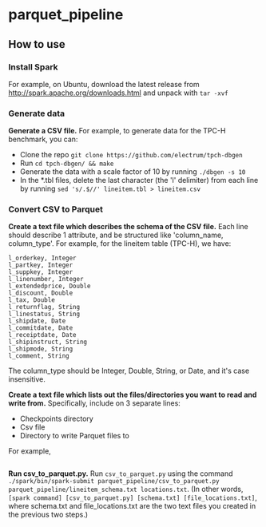 # parquet_pipeline

## How to use

### Install Spark

For example, on Ubuntu, download the latest release from http://spark.apache.org/downloads.html and unpack with ```tar -xvf```

###  Generate data 

**Generate a CSV file.** For example, to generate data for the TPC-H benchmark, you can: 
- Clone the repo ```git clone https://github.com/electrum/tpch-dbgen```
- Run ```cd tpch-dbgen/ && make``` 
- Generate the data with a scale factor of 10 by running ```./dbgen -s 10``` 
- In the \*.tbl files, delete the last character (the 'l' delimiter) from each line by running ```sed 's/.$//' lineitem.tbl > lineitem.csv```

### Convert CSV to Parquet

**Create a text file which describes the schema of the CSV file.** Each line should describe 1 attribute, and be structured like 'column_name, column_type'. For example, for the lineitem table (TPC-H), we have:

```
l_orderkey, Integer
l_partkey, Integer
l_suppkey, Integer
l_linenumber, Integer
l_extendedprice, Double
l_discount, Double
l_tax, Double
l_returnflag, String
l_linestatus, String
l_shipdate, Date
l_commitdate, Date
l_receiptdate, Date
l_shipinstruct, String
l_shipmode, String
l_comment, String
```

The column_type should be Integer, Double, String, or Date, and it's case insensitive.

**Create a text file which lists out the files/directories you want to read and write from.** Specifically, include on 3 separate lines:
- Checkpoints directory
- Csv file
- Directory to write Parquet files to

For example, 

```

```

**Run csv_to_parquet.py.** Run ```csv_to_parquet.py``` using the command ```./spark/bin/spark-submit parquet_pipeline/csv_to_parquet.py parquet_pipeline/lineitem_schema.txt locations.txt```. (In other words, ```[spark command] [csv_to_parquet.py] [schema.txt] [file_locations.txt]```, where schema.txt and file_locations.txt are the two text files you created in the previous two steps.)
